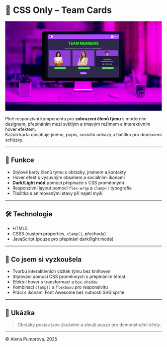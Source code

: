 # 👥 CSS Only – Team Cards

![Mockup karet týmu](team-cards-mockup.jpg)

Plně responzivní komponenta pro **zobrazení členů týmu** s moderním designem, přepínáním mezi světlým a tmavým režimem a interaktivním hover efektem.  
Každá karta obsahuje jméno, popis, sociální odkazy a tlačítko pro domluvení schůzky.

---

## 🎯 Funkce

- Stylové karty členů týmu s obrázky, jménem a kontakty
- Hover efekt s výsuvným obsahem a sociálními ikonami
- **Dark/Light mód** pomocí přepínače s CSS proměnnými
- Responzivní layout pomocí `flex-wrap` a `clamp()` typografie
- Tlačítka s animovanými stavy při najetí myší

---

## 🛠️ Technologie

- HTML5  
- CSS3 (custom properties, `clamp()`, přechody)  
- JavaScript (pouze pro přepínání dark/light mode)

---

## 🧪 Co jsem si vyzkoušela

- Tvorbu interaktivních vizitek týmu bez knihoven
- Stylování pomocí CSS proměnných s přepínáním témat
- Efektní hover s transformací a `box-shadow`
- Kombinaci `clamp()` a `flexboxu` pro responsivitu
- Práci s ikonami Font Awesome bez nutnosti SVG sprite

---

## 📸 Ukázka

> Obrázky postav jsou zkušební a slouží pouze pro demonstrační účely.

---

© Alena Pumprová, 2025

